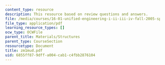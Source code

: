 ```yaml
---
content_type: resource
description: This resource based on review questions and answers.
file: /media/courses/16-01-unified-engineering-i-ii-iii-iv-fall-2005-spring-2006/6855ff879dffa004cab1c4fbb2876104_zm1mud.pdf
file_type: application/pdf
learning_resource_types: []
ocw_type: OCWFile
parent_title: Materials/Structures
parent_type: CourseSection
resourcetype: Document
title: zm1mud.pdf
uid: 6855ff87-9dff-a004-cab1-c4fbb2876104
---
```

